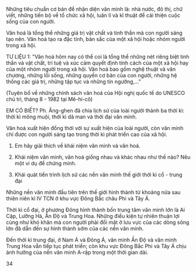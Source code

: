 Những tiêu chuẩn cơ bản để nhận diện văn minh là: nhà nước, đô thị, chữ viết, những tiến bộ về tổ chức xã hội, luân lí và kĩ thuật để cải thiện cuộc sống của con người.

Văn hoá là tổng thể những giá trị vật chất và tinh thần mà con người sáng tạo nên. Văn hoá tạo ra đặc tính, bản sắc của một xã hội hoặc nhóm người trong xã hội.

TƯ LIỆU 1: "Văn hoá hôm nay có thể coi là tổng thể những nét riêng biệt tinh thần và vật chất, trí tuệ và xúc cảm quyết định tính cách của một xã hội hay của một nhóm người trong xã hội. Văn hoá bao gồm nghệ thuật và văn chương, những lối sống, những quyền cơ bản của con người, những hệ thống các giá trị, những tập tục và những tín ngưỡng,..."

(Tuyên bố về những chính sách văn hoá của Hội nghị quốc tế do UNESCO chủ trì, tháng 8 - 1982 tại Mê-hi-cô)

EM CÓ BIẾT?
Ph. Ăng-ghen đã chia lịch sử của loài người thành ba thời kì: thời kì mông muội, thời kì dã man và thời đại văn minh.

Văn hoá xuất hiện đồng thời với sự xuất hiện của loài người, còn văn minh chỉ được con người sáng tạo trong thời kì phát triển cao của xã hội.

1. Em hãy giải thích về khái niệm văn minh và văn hoá.

2. Khái niệm văn minh, văn hoá giống nhau và khác nhau như thế nào? Nêu một ví dụ để chứng minh.

2. Khái quát tiến trình lịch sử các nền văn minh thế giới thời kì cổ - trung đại

Những nền văn minh đầu tiên trên thế giới hình thành từ khoảng nửa sau thiên niên kỉ IV TCN ở khu vực Đông Bắc châu Phi và Tây Á.

Thời kì cổ đại, ở phương Đông hình thành bốn trung tâm văn minh lớn là Ai Cập, Lưỡng Hà, Ấn Độ và Trung Hoa. Những điều kiện tự nhiên thuận lợi cùng như khó khăn mà con người phải đối mặt ở lưu vực của các dòng sông lớn đã dẫn đến sự hình thành sớm của các nền văn minh.

Đến thời kì trung đại, ở Nam Á và Đông Á, văn minh Ấn Độ và văn minh Trung Hoa vẫn tiếp tục phát triển; còn khu vực Đông Bắc Phi và Tây Á chịu ảnh hưởng của nền văn minh A-rập trong một thời gian dài.

34